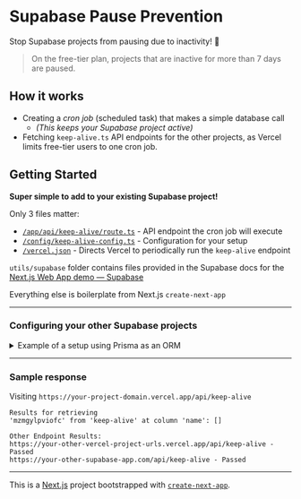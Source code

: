 # Supabase Pause Prevention

Stop Supabase projects from pausing due to inactivity! 🙂

> On the free-tier plan, projects that are inactive for more than 7 days are paused. 


## How it works

- Creating a _cron job_ (scheduled task) that makes a simple database call
  - _(This keeps your Supabase project active)_
- Fetching `keep-alive.ts` API endpoints for the other projects, as Vercel limits free-tier users to one cron job.

## Getting Started

**Super simple to add to your existing Supabase project!**

Only 3 files matter:

- [`/app/api/keep-alive/route.ts`](app/api/keep-alive/route.ts) - API endpoint the cron job will execute
- [`/config/keep-alive-config.ts`](app/api/keep-alive/route.ts) - Configuration for your setup
- [`/vercel.json`](app/api/keep-alive/route.ts) - Directs Vercel to periodically run the `keep-alive` endpoint

`utils/supabase` folder contains files provided in the Supabase docs for the [Next.js Web App demo — Supabase](https://supabase.com/docs/guides/getting-started/tutorials/with-nextjs)

Everything else is boilerplate from Next.js `create-next-app`

___

### Configuring your other Supabase projects

<details>

<summary>Example of a setup using Prisma as an ORM</summary>

`/pages/api/keep-alive.ts` 

```typescript
// Next.js API route support: https://nextjs.org/docs/api-routes/introduction
import { prisma } from 'src/server/db'
import type { NextApiRequest, NextApiResponse } from 'next'

export default async function handler(
  _req: NextApiRequest,
  res: NextApiResponse
) {
  try {
    const dbResponse = await prisma.tag.findMany()
    const successMessage = (dbResponse != null && dbResponse?.length > 0) ? "Success" : "Fail"
    res.status(200).json(successMessage)
  } catch (e) {
    res.status(401).send("There was an error")
  }
}
```
</details>

___

### Sample response

Visiting `https://your-project-domain.vercel.app/api/keep-alive` 

```
Results for retrieving
'mzmgylpviofc' from 'keep-alive' at column 'name': []

Other Endpoint Results:
https://your-other-vercel-project-urls.vercel.app/api/keep-alive - Passed
https://your-other-supabase-app.com/api/keep-alive - Passed

```

___

This is a [Next.js](https://nextjs.org/) project bootstrapped with [`create-next-app`](https://github.com/vercel/next.js/tree/canary/packages/create-next-app).
